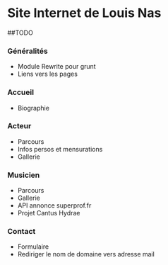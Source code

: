 # Site Internet de Louis Nas
##TODO
### Généralités
* Module Rewrite pour grunt
* Liens vers les pages

### Accueil
* Biographie

### Acteur
* Parcours 
* Infos persos et mensurations
* Gallerie

### Musicien
* Parcours
* Gallerie
* API annonce superprof.fr
* Projet Cantus Hydrae

### Contact
* Formulaire 
* Rediriger le nom de domaine vers adresse mail